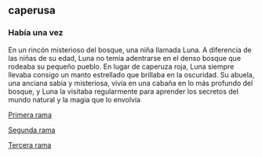 ## caperusa 
### Había una vez
En un rincón misterioso del bosque, una niña llamada Luna. A diferencia de las niñas 
de su edad, Luna no temía adentrarse en el denso bosque que rodeaba su pequeño pueblo. En lugar 
de caperuza roja, Luna siempre llevaba consigo un manto estrellado que brillaba en la oscuridad. Su 
abuela, una anciana sabia y misteriosa, vivía en una cabaña en lo más profundo del bosque, y Luna la 
visitaba regularmente para aprender los secretos del mundo natural y la magia que lo envolvía


[Primera rama](2rama.md)

[Segunda rama](3rama.md)

[Tercera rama](3rama.md)
